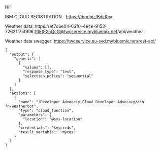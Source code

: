 Hi!

IBM CLOUD REGISTRATION -
https://ibm.biz/BdzRcx

Weather data:
https://ef7d6e04-03f0-4e4e-9153-72621f75f906:10EtFXaQcG@twcservice.mybluemix.net/api/weather

Weather data swagger:
https://twcservice.au-syd.mybluemix.net/rest-api/

```
{
  "output": {
    "generic": [
      {
        "values": [],
        "response_type": "text",
        "selection_policy": "sequential"
      }
    ]
  },
  "actions": [
    {
      "name": "/Developer Advocacy_Cloud Developer Advocacy/ash-fn/weatherbot",
      "type": "cloud_function",
      "parameters": {
        "location": "@sys-location"
      },
      "credentials": "$mycreds",
      "result_variable": "myres"
    }
  ]
}
```
